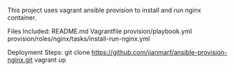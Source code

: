 This project uses vagrant ansible provision to install and run nginx container.

Files Included:
README.md
Vagrantfile
provision/playbook.yml
provision/roles/nginx/tasks/install-run-nginx.yml

Deployment Steps:
git clone https://github.com/jianmarf/ansible-provision-nginx.git
vagrant up
